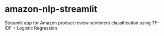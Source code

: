 # amazon-nlp-streamlit
 Streamlit app for Amazon product review sentiment classification using TF-IDF + Logistic Regression.
